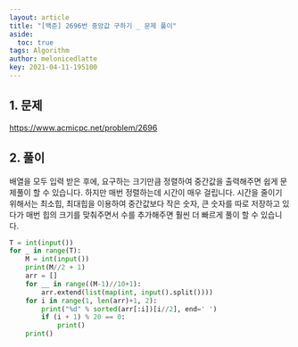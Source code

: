```yaml
---
layout: article
title: "[백준] 2696번 중앙값 구하기 _ 문제 풀이"
aside:
  toc: true
tags: Algorithm 
author: melonicedlatte
key: 2021-04-11-195100
---
```


## 1. 문제

https://www.acmicpc.net/problem/2696

## 2. 풀이

배열을 모두 입력 받은 후에, 요구하는 크기만큼 정렬하여 중간값을 출력해주면 쉽게 문제풀이 할 수 있습니다. 하지만 매번 정렬하는데 시간이 매우 걸립니다. 시간을 줄이기 위해서는 최소힙, 최대힙을 이용하여 중간값보다 작은 숫자, 큰 숫자를 따로 저장하고 있다가 매번 힙의 크기를 맞춰주면서 수를 추가해주면 훨씬 더 빠르게 풀이 할 수 있습니다. 

~~~python
T = int(input())
for _ in range(T):
    M = int(input())
    print(M//2 + 1)
    arr = []
    for __ in range((M-1)//10+1):
        arr.extend(list(map(int, input().split())))
    for i in range(1, len(arr)+1, 2):
        print("%d" % sorted(arr[:i])[i//2], end=' ')
        if (i + 1) % 20 == 0:
            print()
    print()
~~~